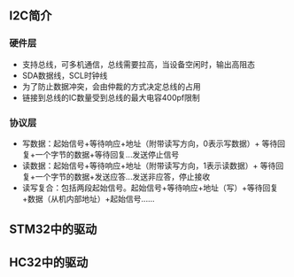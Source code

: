 ## I2C简介
### 硬件层
+ 支持总线，可多机通信，总线需要拉高，当设备空闲时，输出高阻态
+ SDA数据线，SCL时钟线
+ 为了防止数据冲突，会由仲裁的方式决定总线的占用
+ 链接到总线的IC数量受到总线的最大电容400pf限制
### 协议层
+ 写数据：起始信号+等待响应+地址（附带读写方向，0表示写数据）+ 等待回复+一个字节的数据+等待回复...发送停止信号
+ 读数据：起始信号+等待响应+地址（附带读写方向，1表示读数据）+ 等待回复+一个字节的数据+发送应答...发送非应答，停止接收
+ 读写复合：包括两段起始信号。起始信号+等待响应+地址（写）+等待回复+数据（从机内部地址）+起始信号......
## STM32中的驱动


## HC32中的驱动